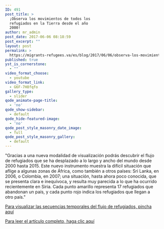 ```yaml
---
ID: 491
post_title: >
  ¡Observa los movimientos de todos los
  refugiados en la Tierra desde el año
  2000!
author: mr_admin
post_date: 2017-06-06 08:18:59
post_excerpt: ""
layout: post
permalink: >
  https://migrants-refugees.va/es/blog/2017/06/06/observa-los-movimientos-de-todos-los-refugiados-en-la-tierra-desde-el-ano-2000/
published: true
yst_is_cornerstone:
  - ""
video_format_choose:
  - youtube
video_format_link:
  - G6F-7H8fqfo
gallery_type:
  - slider
qode_animate-page-title:
  - 'no'
qode_show-sidebar:
  - default
qode_hide-featured-image:
  - 'no'
qode_post_style_masonry_date_image:
  - full
qode_post_style_masonry_gallery:
  - default
---
```

"Gracias a una nueva modalidad de visualización podrás descubrir el flujo de refugiados que se ha desplazado a lo largo y ancho del mundo desde 2000 hasta 2015. Este nuevo instrumento muestra la difícil situación que aflige a algunas zonas de África, como también a otros países: Sri Lanka, en 2006, o Colombia, en 2007; una situación, hasta ahora poco conocida, que se presenta clara e inequívoca, y resulta muy parecida a lo que ha ocurrido recientemente en Siria. Cada punto amarillo representa 17 refugiados que abandonan un país, y cada punto rojo indica los refugiados que llegan a otro país."

<a href="https://explorables.cmucreatelab.org/explorables/annual-refugees/examples/webgl-timemachine/" target="_blank" rel="noopener noreferrer">Para visualizar las secuencias temporales del flujo de refugiados, pincha aquí</a>

<a href="https://www.fastcompany.com/40423720/watch-the-movements-of-every-refugee-on-earth-since-the-year-2000#v=-81.53355,84.13248,0.382,latLng&amp;t=0.00&amp;l=bdrk,ar" target="_blank" rel="noopener noreferrer">Para leer el artículo completo, haga clic aquí</a>